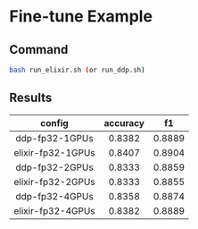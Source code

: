 # Fine-tune Example

## Command

```bash
bash run_elixir.sh (or run_ddp.sh)
```

## Results


| config | accuracy | f1 |
| :----: | :----:   | :----: |
| ddp-fp32-1GPUs    | 0.8382 | 0.8889 |
| elixir-fp32-1GPUs | 0.8407 | 0.8904 |
| ddp-fp32-2GPUs    | 0.8333 | 0.8859 |
| elixir-fp32-2GPUs | 0.8333 | 0.8855 |
| ddp-fp32-4GPUs    | 0.8358 | 0.8874 |
| elixir-fp32-4GPUs | 0.8382 | 0.8889 |

